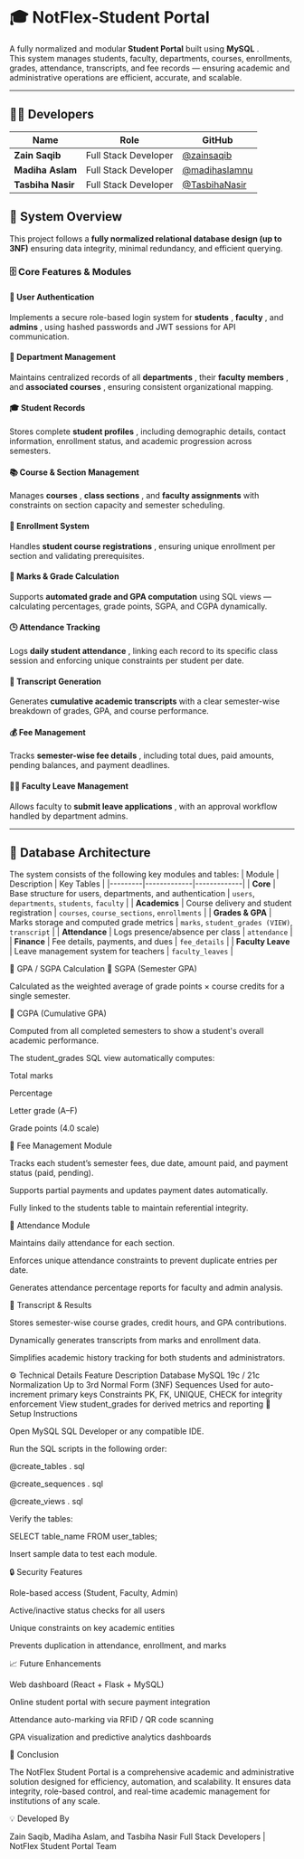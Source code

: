 # 🎓 NotFlex-Student Portal 


A fully normalized and modular 
**Student Portal**
 built using 
**MySQL**
.  
This system manages students, faculty, departments, courses, enrollments, grades, attendance, transcripts, and fee records — ensuring academic and administrative operations are efficient, accurate, and scalable.

---

## 👨‍💻 Developers



| Name | Role | GitHub |
|------|------|--------|
| **Zain Saqib** | Full Stack Developer | [@zainsaqib](https://github.com/zainsaqib) |
| **Madiha Aslam** | Full Stack Developer | [@madihaslamnu](https://github.com/madihaslamnu) |
| **Tasbiha Nasir** | Full Stack Developer | [@TasbihaNasir](https://github.com/TasbihaNasir) |


## 🧩 System Overview



This project follows a 
**fully normalized relational database design (up to 3NF)**
 ensuring data integrity, minimal redundancy, and efficient querying.

### 🗄️ Core Features & Modules


#### 🔐 User Authentication

Implements a secure role-based login system for 
**students**
, 
**faculty**
, and 
**admins**
, using hashed passwords and JWT sessions for API communication.

#### 🏫 Department Management

Maintains centralized records of all 
**departments**
, their 
**faculty members**
, and 
**associated courses**
, ensuring consistent organizational mapping.

#### 🎓 Student Records

Stores complete 
**student profiles**
, including demographic details, contact information, enrollment status, and academic progression across semesters.

#### 📚 Course & Section Management

Manages 
**courses**
, 
**class sections**
, and 
**faculty assignments**
 with constraints on section capacity and semester scheduling.

#### 🧾 Enrollment System

Handles 
**student course registrations**
, ensuring unique enrollment per section and validating prerequisites.

#### 🧮 Marks & Grade Calculation

Supports 
**automated grade and GPA computation**
 using SQL views — calculating percentages, grade points, SGPA, and CGPA dynamically.

#### 🕒 Attendance Tracking

Logs 
**daily student attendance**
, linking each record to its specific class session and enforcing unique constraints per student per date.

#### 📜 Transcript Generation

Generates 
**cumulative academic transcripts**
 with a clear semester-wise breakdown of grades, GPA, and course performance.

#### 💰 Fee Management

Tracks 
**semester-wise fee details**
, including total dues, paid amounts, pending balances, and payment deadlines.

#### 🧍‍♀️ Faculty Leave Management

Allows faculty to 
**submit leave applications**
, with an approval workflow handled by department admins.

---


## 🧱 Database Architecture


The system consists of the following key modules and tables:
| Module | Description | Key Tables |
|---------|-------------|-------------|
| **Core** | Base structure for users, departments, and authentication | `users`, `departments`, `students`, `faculty` |
| **Academics** | Course delivery and student registration | `courses`, `course_sections`, `enrollments` |
| **Grades & GPA** | Marks storage and computed grade metrics | `marks`, `student_grades (VIEW)`, `transcript` |
| **Attendance** | Logs presence/absence per class | `attendance` |
| **Finance** | Fee details, payments, and dues | `fee_details` |
| **Faculty Leave** | Leave management system for teachers | `faculty_leaves` |

🧮 GPA / SGPA Calculation
🎯 SGPA (Semester GPA)

Calculated as the weighted average of grade points × course credits for a single semester.

🧩 CGPA (Cumulative GPA)

Computed from all completed semesters to show a student's overall academic performance.

The student_grades SQL view automatically computes:

Total marks

Percentage

Letter grade (A–F)

Grade points (4.0 scale)

💸 Fee Management Module

Tracks each student’s semester fees, due date, amount paid, and payment status (paid, pending).

Supports partial payments and updates payment dates automatically.

Fully linked to the students table to maintain referential integrity.

📅 Attendance Module

Maintains daily attendance for each section.

Enforces unique attendance constraints to prevent duplicate entries per date.

Generates attendance percentage reports for faculty and admin analysis.

📘 Transcript & Results

Stores semester-wise course grades, credit hours, and GPA contributions.

Dynamically generates transcripts from marks and enrollment data.

Simplifies academic history tracking for both students and administrators.

⚙️ Technical Details
Feature	Description
Database	MySQL 19c / 21c
Normalization	Up to 3rd Normal Form (3NF)
Sequences	Used for auto-increment primary keys
Constraints	PK, FK, UNIQUE, CHECK for integrity enforcement
View	student_grades for derived metrics and reporting
🧰 Setup Instructions

Open MySQL SQL Developer or any compatible IDE.

Run the SQL scripts in the following order:

@create_tables
.
sql


@create_sequences
.
sql


@create_views
.
sql



Verify the tables:

SELECT
 table_name 
FROM
 user_tables;


Insert sample data to test each module.

🔒 Security Features

Role-based access (Student, Faculty, Admin)

Active/inactive status checks for all users

Unique constraints on key academic entities

Prevents duplication in attendance, enrollment, and marks

📈 Future Enhancements

Web dashboard (React + Flask + MySQL)

Online student portal with secure payment integration

Attendance auto-marking via RFID / QR code scanning

GPA visualization and predictive analytics dashboards

🏁 Conclusion

The NotFlex Student Portal is a comprehensive academic and administrative solution designed for efficiency, automation, and scalability.
It ensures data integrity, role-based control, and real-time academic management for institutions of any scale.

💡 Developed By

Zain Saqib, Madiha Aslam, and Tasbiha Nasir
Full Stack Developers | NotFlex Student Portal Team
